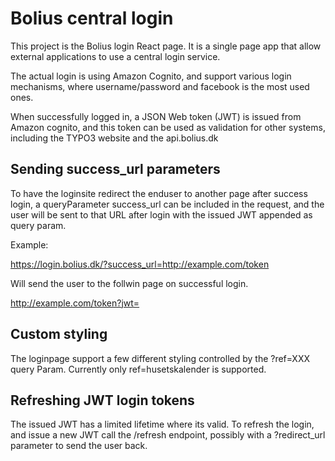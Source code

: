 Bolius central login
====================

This project is the Bolius login React page. It is a single page app that allow external 
applications to use a central login service.

The actual login is using Amazon Cognito, and support various login mechanisms, where 
username/password and facebook is the most used ones. 

When successfully logged in, a  JSON Web token (JWT) is issued from Amazon cognito, and this
token can be used as validation for other systems, including the TYPO3 website and the 
api.bolius.dk

Sending success_url parameters
-------------------------------
To have the loginsite redirect the enduser to another page after success login, a queryParameter
success_url can be included in the request, and the user will be sent to that URL after login 
with the issued JWT appended as query param.

Example:

 https://login.bolius.dk/?success_url=http://example.com/token

Will send the user to the follwin page on successful login. 

 http://example.com/token?jwt=<JSONWebToken>


Custom styling
--------------
The loginpage support a few different styling controlled by the ?ref=XXX query Param. Currently
only ref=husetskalender is supported.


Refreshing JWT login tokens
---------------------------
The issued JWT has a limited lifetime where its valid. To refresh the login, and issue a new JWT
call the /refresh endpoint, possibly with a ?redirect_url parameter to send the user back.

